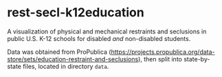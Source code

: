 rest-secl-k12education
======================

A visualization of physical and mechanical restraints and seclusions in public U.S. K-12 schools for disabled *and* non-disabled students. 

Data was obtained from ProPublica (https://projects.propublica.org/data-store/sets/education-restraint-and-seclusions), then split into state-by-state files, located in directory `data`.
